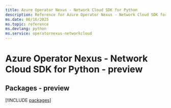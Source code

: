 ```yaml
---
title: Azure Operator Nexus - Network Cloud SDK for Python
description: Reference for Azure Operator Nexus - Network Cloud SDK for Python
ms.date: 06/16/2025
ms.topic: reference
ms.devlang: python
ms.service: operatornexus-networkcloud
---
```

# Azure Operator Nexus - Network Cloud SDK for Python - preview
## Packages - preview
[!INCLUDE [packages](operator-nexus---network-cloud-index.md)]